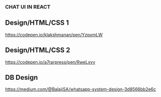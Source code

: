 ### CHAT UI IN REACT

## Design/HTML/CSS 1
https://codepen.io/klakshmanan/pen/YzpxmLW

## Design/HTML/CSS 2
https://codepen.io/a7rarpress/pen/RweLxvv

## DB Design
https://medium.com/@BalajiSA/whatsapp-system-design-3d8566bb2e6c

